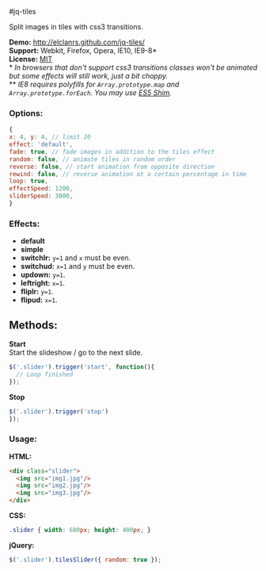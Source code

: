 #jq-tiles

Split images in tiles with css3 transitions.

**Demo:** http://elclanrs.github.com/jq-tiles/  
**Support:** Webkit, Firefox, Opera, IE10, IE9-8*  
**License:** [MIT](http://en.wikipedia.org/wiki/MIT_License)  
\* _In browsers that don't support css3 transitions classes won't be animated but some effects will still work, just a bit choppy._  
\*\* _IE8 requires polyfills for `Array.prototype.map` and `Array.prototype.forEach`. You may use [ES5 Shim](https://github.com/kriskowal/es5-shim/)._

### Options:
```javascript
{
x: 4, y: 4, // limit 20
effect: 'default',
fade: true, // fade images in addition to the tiles effect
random: false, // animate tiles in random order
reverse: false, // start animation from opposite direction
rewind: false, // reverse animation at a certain percentage in time
loop: true,
effectSpeed: 1200,
sliderSpeed: 3000,
}
```

### Effects:
* **default**
* **simple**
* **switchlr:** `y=1` and `x` must be even.
* **switchud:** `x=1` and `y` must be even.
* **updown:** `y=1`.
* **leftright:** `x=1`.
* **fliplr:** `y=1`.
* **flipud:** `x=1`.

## Methods:

**Start**  
Start the slideshow / go to the next slide.
```javascript
$('.slider').trigger('start', function(){
  // Loop finished
});
```

**Stop**
```javascript
$('.slider').trigger('stop')
});
```

### Usage:

**HTML:**
```html
<div class="slider">
  <img src="img1.jpg"/>
  <img src="img2.jpg"/>
  <img src="img3.jpg"/>
</div>
```

**CSS:**
```css
.slider { width: 600px; height: 400px; }
```

**jQuery:**
```javascript
$('.slider').tilesSlider({ random: true });
```



